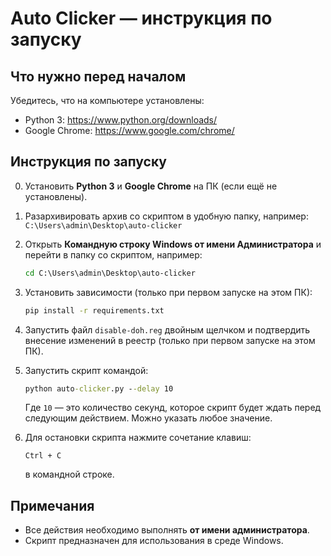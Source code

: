 # Auto Clicker — инструкция по запуску

## Что нужно перед началом

Убедитесь, что на компьютере установлены:

- Python 3: https://www.python.org/downloads/
- Google Chrome: https://www.google.com/chrome/

## Инструкция по запуску

0. Установить **Python 3** и **Google Chrome** на ПК (если ещё не установлены).

1. Разархивировать архив со скриптом в удобную папку, например:  
   `C:\Users\admin\Desktop\auto-clicker`

2. Открыть **Командную строку Windows от имени Администратора** и перейти в папку со скриптом, например:
   ```cmd
   cd C:\Users\admin\Desktop\auto-clicker
   ```

3. Установить зависимости (только при первом запуске на этом ПК):
   ```cmd
   pip install -r requirements.txt
   ```

4. Запустить файл `disable-doh.reg` двойным щелчком и подтвердить внесение изменений в реестр (только при первом запуске на этом ПК).

5. Запустить скрипт командой:
   ```cmd
   python auto-clicker.py --delay 10
   ```
   Где `10` — это количество секунд, которое скрипт будет ждать перед следующим действием. Можно указать любое значение.

6. Для остановки скрипта нажмите сочетание клавиш:
   ```
   Ctrl + C
   ```
   в командной строке.

## Примечания

- Все действия необходимо выполнять **от имени администратора**.
- Скрипт предназначен для использования в среде Windows.

